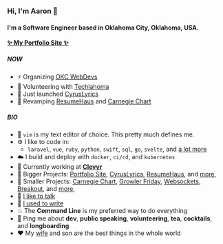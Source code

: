 ### Hi, I'm Aaron 🙌

#### I'm a Software Engineer based in Oklahoma City, Oklahoma, USA.

**[✨ My Portfolio Site ✨](https://thecodeboss.dev)**

##### NOW

- ⚡️ Organizing [OKC WebDevs](https://www.meetup.com/OKCWebDevs/)
- 🦬  Volunteering with [Techlahoma](https://techlahoma.org)
- 📲 Just launched [CyrusLyrics](https://cyruskrauss.com)
- 💪 Revamping [ResumeHaus](https://resumeha.us) and [Carnegie
  Chart](https://labs.thecodeboss.dev/carnegie-chart)

##### BIO

- 💾 `vim` is my text editor of choice. This pretty much defines me.
- ⚙️  I like to code in:
  - `laravel`, `vue`, `ruby`, `python`, `swift`, `sql`, `go`, `svelte`, and [a
    lot more](https://thecodeboss.dev/skills)
- ☁️  I build and deploy with `docker`, `ci/cd`, and `kubernetes`
- 🏢 Currently working at **[Clevyr](https://clevyr.com)**
- 🔷 Bigger Projects:
  [Portfolio Site](https://thecodeboss.dev),
  [CyrusLyrics](https://cyruskrauss.com),
  [ResumeHaus](https://resumeha.us),
  and
  [more](https://thecodeboss.dev/projects),
- 🔹 Smaller Projects:
  [Carnegie Chart](https://labs.thecodeboss.dev/carnegie-chart),
  [Growler Friday](https://growlerfriday.com),
  [Websockets](https://websockets.thecodeboss.dev),
  [Breakout](https://labs.thecodeboss.dev/js-game-dev/breakout-phaser/),
  and [more](https://labs.thecodeboss.dev),
- 📣 [I like to talk](https://thecodeboss.dev/talks)
- 📝 [I used to write](https://thecodeboss.dev/blog)
- 💥 The **Command Line** is my preferred way to do everything
- 💬 Ping me about **dev**, **public speaking**, **volunteering**, **tea**,
  **cocktails**, and **longboarding**
- ❤️  My [wife](https://github.com/laylark) and son are the best things in the whole world

